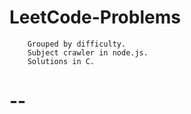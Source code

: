 # LeetCode-Problems

        Grouped by difficulty.
        Subject crawler in node.js.
        Solutions in C.
# --
